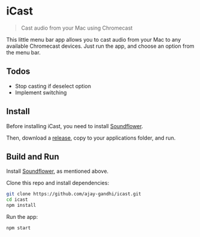 # iCast

> Cast audio from your Mac using Chromecast

This little menu bar app allows you to cast audio from your Mac to any available
Chromecast devices. Just run the app, and choose an option from the menu bar.

## Todos

* Stop casting if deselect option
* Implement switching

## Install

Before installing iCast, you need to install
[Soundflower](https://github.com/mattingalls/Soundflower).

Then, download a [release](https://github.com/ajay-gandhi/icast/releases), copy
to your applications folder, and run.

## Build and Run

Install [Soundflower](https://github.com/mattingalls/Soundflower), as mentioned
above.

Clone this repo and install dependencies:

```bash
git clone https://github.com/ajay-gandhi/icast.git
cd icast
npm install
```

Run the app:

```bash
npm start
```
